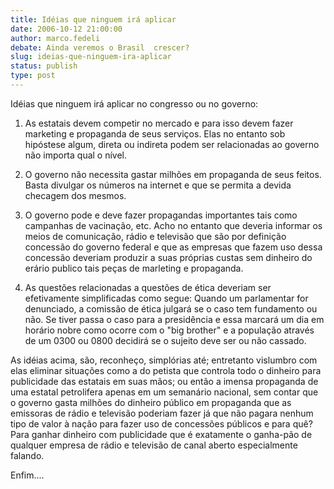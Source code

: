 ```yaml
---
title: Idéias que ninguem irá aplicar
date: 2006-10-12 21:00:00
author: marco.fedeli
debate: Ainda veremos o Brasil  crescer?
slug: ideias-que-ninguem-ira-aplicar
status: publish 
type: post
---
```


Idéias que ninguem irá aplicar no congresso ou no governo:


1) As estatais devem competir no mercado e para isso devem fazer marketing e propaganda de seus serviços. Elas no entanto sob hipóstese algum, direta ou indireta podem ser relacionadas ao governo não importa qual o nível.


2) O governo não necessita gastar milhões em propaganda de seus feitos. Basta divulgar os números na internet e que se permita a devida checagem dos mesmos.


3) O governo pode e deve fazer propagandas importantes tais como campanhas de vacinação, etc. Acho no entanto que deveria informar os meios de comunicação, rádio e televisão que são por definição concessão do governo federal e que as empresas que fazem uso dessa concessão deveriam produzir a suas próprias custas sem dinheiro do erário publico tais peças de marleting e propaganda.


4) As questões relacionadas a questões de ética deveriam ser efetivamente simplificadas como segue: Quando um parlamentar for denunciado, a comissão de ética julgará se o caso tem fundamento ou não. Se tiver passa o caso para a presidência e essa marcará um dia em horário nobre como ocorre com o "big brother" e a população através de um 0300 ou 0800 decidirá se o sujeito deve ser ou não cassado.


As idéias acima, são, reconheço, simplórias até; entretanto vislumbro com elas eliminar situações como a do petista que controla todo o dinheiro para publicidade das estatais em suas mãos; ou então a imensa propaganda de uma estatal petrolifera apenas em um semanário nacional, sem contar que o governo gasta milhões do dinheiro público em propaganda que as emissoras de rádio e televisão poderiam fazer já que não pagara nenhum tipo de valor à nação para fazer uso de concessões públicos e para quê? Para ganhar dinheiro com publicidade que é exatamente o ganha-pão de qualquer empresa de rádio e televisão de canal aberto especialmente falando.


Enfim....


